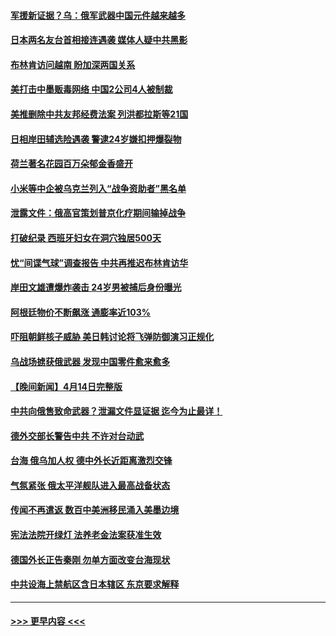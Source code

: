 #### [军援新证据？乌：俄军武器中国元件越来越多](../pages/prog202/a103691610.md?t=04160643) 
#### [日本两名友台首相接连遇袭 媒体人疑中共黑影](../pages/prog202/a103691601.md?t=04160643) 
#### [布林肯访问越南 盼加深两国关系](../pages/prog202/a103691500.md?t=04160643) 
#### [美打击中墨贩毒网络 中国2公司4人被制裁](../pages/prog202/a103691501.md?t=04160643) 
#### [美推删除中共友邦经费法案 列洪都拉斯等21国](../pages/prog202/a103691502.md?t=04160643) 
#### [日相岸田辅选险遇袭 警逮24岁嫌扣押爆裂物](../pages/prog202/a103691503.md?t=04160643) 
#### [荷兰著名花园百万朵郁金香盛开](../pages/prog202/a103691504.md?t=04160643) 
#### [小米等中企被乌克兰列入“战争资助者”黑名单](../pages/prog202/a103691481.md?t=04160643) 
#### [泄露文件：俄高官策划普京化疗期间输掉战争](../pages/prog202/a103691410.md?t=04160643) 
#### [打破纪录 西班牙妇女在洞穴独居500天](../pages/prog202/a103691413.md?t=04160643) 
#### [忧“间谍气球”调查报告 中共再推迟布林肯访华](../pages/prog202/a103691407.md?t=04160643) 
#### [岸田文雄遭爆炸袭击 24岁男被捕后身份曝光](../pages/prog202/a103691337.md?t=04160643) 
#### [阿根廷物价不断飙涨 通膨率近103%](../pages/prog202/a103691314.md?t=04160643) 
#### [吓阻朝鲜核子威胁 美日韩讨论将飞弹防御演习正规化](../pages/prog202/a103691296.md?t=04160643) 
#### [乌战场掳获俄武器 发现中国零件愈来愈多](../pages/prog202/a103691262.md?t=04160643) 
#### [【晚间新闻】4月14日完整版](../pages/prog202/a103691144.md?t=04160643) 
#### [中共向俄售致命武器？泄漏文件显证据 迄今为止最详！](../pages/prog202/a103691150.md?t=04160643) 
#### [德外交部长警告中共 不许对台动武](../pages/prog202/a103691151.md?t=04160643) 
#### [台海 俄乌加人权 德中外长近距离激烈交锋](../pages/prog202/a103691057.md?t=04160643) 
#### [气氛紧张 俄太平洋舰队进入最高战备状态](../pages/prog202/a103691058.md?t=04160643) 
#### [传闻不再遣返 数百中美洲移民涌入美墨边境](../pages/prog202/a103690853.md?t=04160643) 
#### [宪法法院开绿灯 法养老金法案获准生效](../pages/prog202/a103691026.md?t=04160643) 
#### [德国外长正告秦刚 勿单方面改变台海现状](../pages/prog202/a103690850.md?t=04160643) 
#### [中共设海上禁航区含日本辖区 东京要求解释](../pages/prog202/a103690848.md?t=04160643) 

----
#### [ >>> 更早内容 <<< ](../indexes/prog202-earlier.md)
